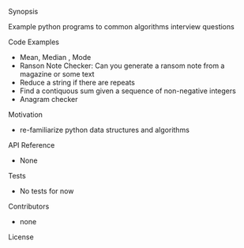 Synopsis

Example python programs to common algorithms interview questions

Code Examples

- Mean, Median , Mode
- Ranson Note Checker:  Can you generate a ransom note from a magazine or some text
- Reduce a string if there are repeats
- Find a contiquous sum given a sequence of non-negative integers
- Anagram checker

Motivation

- re-familiarize python data structures and algorithms



API Reference

- None

Tests

- No tests for now

Contributors

- none

License

